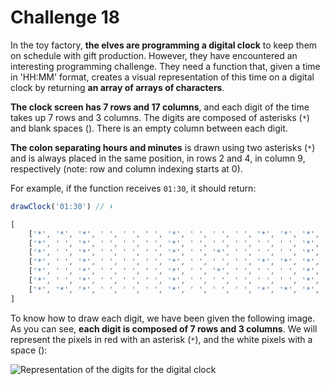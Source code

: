Challenge 18
====

In the toy factory, **the elves are programming a digital clock** to keep them on schedule with gift production. However, they have encountered an interesting programming challenge. They need a function that, given a time in 'HH:MM' format, creates a visual representation of this time on a digital clock by returning **an array of arrays of characters**.

**The clock screen has 7 rows and 17 columns**, and each digit of the time takes up 7 rows and 3 columns. The digits are composed of asterisks (`*`) and blank spaces (). There is an empty column between each digit.

**The colon separating hours and minutes** is drawn using two asterisks (`*`) and is always placed in the same position, in rows 2 and 4, in column 9, respectively (note: row and column indexing starts at 0).

For example, if the function receives `01:30`, it should return:

```JavaScript
drawClock('01:30') // ⬇️

[
    ['*', '*', '*', ' ', ' ', ' ', '*', ' ', ' ', ' ', '*', '*', '*', ' ', '*', '*', '*'],
    ['*', ' ', '*', ' ', ' ', ' ', '*', ' ', ' ', ' ', ' ', ' ', '*', ' ', '*', ' ', '*'],
    ['*', ' ', '*', ' ', ' ', ' ', '*', ' ', '*', ' ', ' ', ' ', '*', ' ', '*', ' ', '*'],
    ['*', ' ', '*', ' ', ' ', ' ', '*', ' ', ' ', ' ', '*', '*', '*', ' ', '*', ' ', '*'],
    ['*', ' ', '*', ' ', ' ', ' ', '*', ' ', '*', ' ', ' ', ' ', '*', ' ', '*', ' ', '*'],
    ['*', ' ', '*', ' ', ' ', ' ', '*', ' ', ' ', ' ', ' ', ' ', '*', ' ', '*', ' ', '*'],
    ['*', '*', '*', ' ', ' ', ' ', '*', ' ', ' ', ' ', '*', '*', '*', ' ', '*', '*', '*']
]
```

To know how to draw each digit, we have been given the following image. As you can see, **each digit is composed of 7 rows and 3 columns**. We will represent the pixels in red with an asterisk (`*`), and the white pixels with a space ():

![Representation of the digits for the digital clock](https://adventjs.dev/digits.png)
